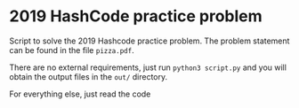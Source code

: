 # 2019 HashCode practice problem

Script to solve the 2019 Hashcode practice problem. The problem statement can be found in the file `pizza.pdf`.

There are no external requirements, just run `python3 script.py` and you will obtain the output files in the `out/` directory.

For everything else, just read the code
